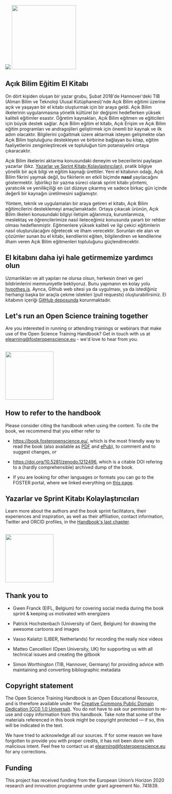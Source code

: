 ![](/Images/Icons/balloon_thought.png) <img src="/Images/Icons/planning_design.png" width="200" height="200" />
## Açık Bilim Eğitim El Kitabı

On dört kişiden oluşan bir yazar grubu, Şubat 2018'de Hannover'deki TIB \(Alman Bilim ve Teknoloji Ulusal Kütüphanesi\)'nde Açık Bilim eğitimi üzerine açık ve yaşayan bir el kitabı oluşturmak için bir araya geldi. Açık Bilim ilkelerinin uygulanmasına yönelik kültürel bir değişimi hedeflerken yüksek kaliteli eğitimler esastır. Öğretim kaynakları, Açık Bilim eğitmen ve eğiticileri için büyük destek sağlar. Açık Bilim eğitim el kitabı, Açık Erişim ve Açık Bilim eğitim programları ve andragojileri geliştirmek için önemli bir kaynak ve ilk adım olacaktır. Bilgilerini çoğaltmak üzere aktarmak isteyen gelişmekte olan Açık Bilim topluluğunu destekleyen ve birbirine bağlayan bu kitap, eğitim faaliyetlerini zenginleştirecek ve topluluğun tüm potansiyelini ortaya çıkaracaktır.

Açık Bilim ilkelerini aktarma konusundaki deneyim ve becerilerini paylaşan yazarlar \(bkz. [Yazarlar ve Sprint Kitabı Kolaylaştırıcıları](#the-authors-and-the-book-sprint-facilitators)\), pratik bilgiye yönelik bir açık bilgi ve eğitim kaynağı ürettiler. Yeni el kitabının odağı, Açık Bilim fikrini yaymak değil, bu fikirlerin en etkili biçimde **nasıl** yayılacağını göstermektir. İşbirlikçi bir yazma süreci olarak sprint kitabı yöntemi, yaratıcılık ve yenilikçiliği en üst düzeye çıkarmış ve sadece birkaç gün içinde değerli bir kaynağın üretilmesini sağlamıştır.

Yöntem, teknik ve uygulamaları bir araya getiren el kitabı, Açık Bilim eğitimcilerini desteklemeyi amaçlamaktadır. Ortaya çıkacak ürünün, Açık Bilim ilkeleri konusundaki bilgiyi iletişim ağlarımıza, kurumlarımıza, meslektaş ve öğrencilerimize nasıl ileteceğimiz konusunda yararlı bir rehber olması hedeflenmiştir. Eğitmenlere yüksek kaliteli ve ilgi çekici eğitimlerin nasıl oluşturulacağını öğretecek ve ilham verecektir. Sorunları ele alan ve çözümler sunan bu el kitabı, kendilerini eğiten, bilgilendiren ve kendilerine ilham veren Açık Bilim eğitmenleri topluluğunu güçlendirecektir.

## El kitabını daha iyi hale getirmemize yardımcı olun

Uzmanlıkları ve alt yapıları ne olursa olsun, herkesin öneri ve geri bildirimlerini memnuniyetle bekliyoruz. Bunu yapmanın en kolay yolu [hypothes.is](https://via.hypothes.is/https://book.fosteropenscience.eu). Ayrıca, Github web sitesi ya da uygulması, ya da istediğiniz herhangi başka bir araçla çekme istekleri (pull requests) oluşturabilirsiniz. El kitabının içeriği [GitHub deposunda](https://github.com/Open-Science-Training-Handbook) korunmaktadır.

## Let's run an Open Science training together

Are you interested in running or attending trainings or webinars that make use of the Open Science Training Handbook? Get in touch with us at [elearning@fosteropenscience.eu](mailto:elearning@fosteropenscience.eu) - we'd love to hear from you.

## <img src="/Images/Icons/research_group.png" width="150" height="150" />

## How to refer to the handbook

Please consider citing the handbook when using the content. To cite the book, we recommend that you either refer to 

* https://book.fosteropenscience.eu/, which is the most friendly way to read the book (also available as [PDF](https://book.fosteropenscience.eu/en/book.pdf) and [ePub](https://book.fosteropenscience.eu/en/book.epub)), to comment and to suggest changes, _or_ 

* https://doi.org/10.5281/zenodo.1212496, which is a citable DOI refering to a (hardly comprehensible) archived dump of the book.

* If you are looking for other languages or formats you can go to the FOSTER portal, where we linked everything on [this page](https://www.fosteropenscience.eu/content/open-science-training-handbook).

## Yazarlar ve Sprint Kitabı Kolaylaştırıcıları

Learn more about the authors and the book sprint facilitators, their experiences and inspiration, as well as their affiliation, contact information, Twitter and ORCID profiles, in the [Handbook's last chapter](./08AboutTheAuthorsAndFacilitators).

## <img src="/Images/Icons/heart.png" width="150" height="150" />

## Thank you to

* Gwen Franck \(EIFL, Belgium\) for covering social media during the book sprint & keeping us motivated with energizers

* Patrick Hochstenbach \(University of Gent, Belgium\) for drawing the awesome cartoons and images

* Vasso Kalaitzi \(LIBER, Netherlands\) for recording the really nice videos

* Matteo Cancellieri \(Open University, UK\) for supporting us with all technical issues and creating the gitbook

* Simon Worthington \(TIB, Hannover, Germany\) for providing advice with maintaining and converting bibliographic metadata 

## Copyright statement 

The Open Science Training Handbook is an Open Educational Resource, and is therefore available under the [Creative Commons Public Domain Dedication \(CC0 1.0 Universal\)](https://creativecommons.org/publicdomain/zero/1.0/). You do not have to ask our permission to re-use and copy information from this handbook. Take note that some of the materials referenced in this book might be copyright protected — if so, this will be indicated in the text. 

We have tried to acknowledge all our sources. If for some reason we have forgotten to provide you with proper credits, it has not been done with malicious intent. Feel free to contact us at [elearning@fosteropenscience.eu](mailto:elearning@fosteropenscience.eu) for any corrections.

## Funding

This project has received funding from the European Union’s Horizon 2020 research and innovation programme under grant agreement No. 741839.
